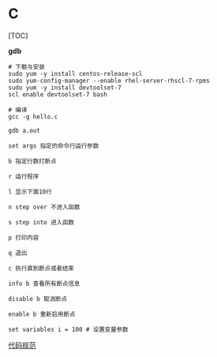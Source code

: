 # C

[TOC]

**gdb**

```shell 
# 下载与安装
sudo yum -y install centos-release-scl
sudo yum-config-manager --enable rhel-server-rhscl-7-rpms
sudo yum -y install devtoolset-7
scl enable devtoolset-7 bash

# 编译
gcc -g hello.c

gdb a.out

set args 指定的命令行运行参数

b 指定行数打断点

r 运行程序

l 显示下面10行

n step over 不进入函数
 
s step into 进入函数

p 打印内容

q 退出

c 执行直到断点或者结束

info b 查看所有断点信息

disable b 取消断点

enable b 重新启用断点

set variables i = 100 # 设置变量参数
```



[代码规范](https://users.ece.cmu.edu/~eno/coding/CCodingStandard.html)

